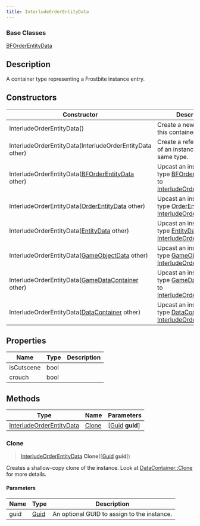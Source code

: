 ```yaml
---
title: InterludeOrderEntityData
---
```

### Base Classes

[BFOrderEntityData](BFOrderEntityData)

## Description

A container type representing a Frostbite instance entry.

## Constructors

| Constructor                                                                         | Description                                                                                                                             |
| ----------------------------------------------------------------------------------- | --------------------------------------------------------------------------------------------------------------------------------------- |
| InterludeOrderEntityData()                                                          | Create a new instance of this container type.                                                                                           |
| InterludeOrderEntityData(InterludeOrderEntityData other)                            | Create a reference copy of an instance of the same type.                                                                                |
| InterludeOrderEntityData([BFOrderEntityData](BFOrderEntityData) other)              | Upcast an instance of type [BFOrderEntityData](BFOrderEntityData) to [InterludeOrderEntityData](InterludeOrderEntityData).              |
| InterludeOrderEntityData([OrderEntityData](OrderEntityData) other)                  | Upcast an instance of type [OrderEntityData](OrderEntityData) to [InterludeOrderEntityData](InterludeOrderEntityData).                  |
| InterludeOrderEntityData([EntityData](EntityData) other)                            | Upcast an instance of type [EntityData](EntityData) to [InterludeOrderEntityData](InterludeOrderEntityData).                            |
| InterludeOrderEntityData([GameObjectData](GameObjectData) other)                    | Upcast an instance of type [GameObjectData](GameObjectData) to [InterludeOrderEntityData](InterludeOrderEntityData).                    |
| InterludeOrderEntityData([GameDataContainer](GameDataContainer) other)              | Upcast an instance of type [GameDataContainer](GameDataContainer) to [InterludeOrderEntityData](InterludeOrderEntityData).              |
| InterludeOrderEntityData([DataContainer](/vext/ref/shared/class/datacontainer) other) | Upcast an instance of type [DataContainer](/vext/ref/shared/class/datacontainer) to [InterludeOrderEntityData](InterludeOrderEntityData). |

## Properties

| Name       | Type | Description |
| ---------- | ---- | ----------- |
| isCutscene | bool |             |
| crouch     | bool |             |

## Methods

| Type                                                 | Name            | Parameters                                     |
| ---------------------------------------------------- | --------------- | ---------------------------------------------- |
| [InterludeOrderEntityData](InterludeOrderEntityData) | [Clone](#clone) | \[[Guid](/vext/ref/shared/class/guid) **guid**\] |

### Clone

> [InterludeOrderEntityData](InterludeOrderEntityData) **Clone**(\[[Guid](/vext/ref/shared/class/guid) **guid**\])

Creates a shallow-copy clone of the instance. Look at [DataContainer::Clone](/vext/ref/shared/class/datacontainer#clone) for more details.

#### Parameters

| Name | Type         | Description                                 |
| ---- | ------------ | ------------------------------------------- |
| guid | [Guid](Guid) | An optional GUID to assign to the instance. |
